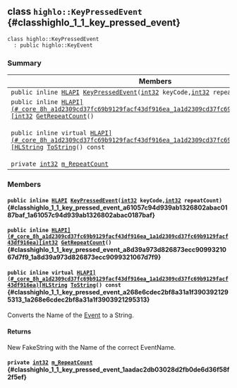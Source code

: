 ## class `highlo::KeyPressedEvent` {#classhighlo_1_1_key_pressed_event}

```
class highlo::KeyPressedEvent
  : public highlo::KeyEvent
```

### Summary

 Members                        | Descriptions                                
--------------------------------|---------------------------------------------
`public inline `[`HLAPI`](#_core_8h_a1d2309cd37fc69b9129facf43df916ea_1a1d2309cd37fc69b9129facf43df916ea)` `[`KeyPressedEvent`](#classhighlo_1_1_key_pressed_event_a61057c94d939ab1326802abac0187baf_1a61057c94d939ab1326802abac0187baf)`(`[`int32`](#_base_types_8h_a43d43196463bde49cb067f5c20ab8481_1a43d43196463bde49cb067f5c20ab8481)` keyCode,`[`int32`](#_base_types_8h_a43d43196463bde49cb067f5c20ab8481_1a43d43196463bde49cb067f5c20ab8481)` repeatCount)` | 
`public inline `[`HLAPI](#_core_8h_a1d2309cd37fc69b9129facf43df916ea_1a1d2309cd37fc69b9129facf43df916ea)[int32`](#_base_types_8h_a43d43196463bde49cb067f5c20ab8481_1a43d43196463bde49cb067f5c20ab8481)` `[`GetRepeatCount`](#classhighlo_1_1_key_pressed_event_a8d39a973d826873ecc9099321067d7f9_1a8d39a973d826873ecc9099321067d7f9)`()` | 
`public inline virtual `[`HLAPI](#_core_8h_a1d2309cd37fc69b9129facf43df916ea_1a1d2309cd37fc69b9129facf43df916ea)[HLString`](docs-api/api-highlo.md#namespacehighlo_aae9b5b2474b992680f5555779f4bd538_1aae9b5b2474b992680f5555779f4bd538)` `[`ToString`](#classhighlo_1_1_key_pressed_event_a268e6cdec2bf8a31a1f3903921295313_1a268e6cdec2bf8a31a1f3903921295313)`() const` | Converts the Name of the [Event](docs-api/api-highlo--Event.md#classhighlo_1_1_event) to a String.
`private `[`int32`](#_base_types_8h_a43d43196463bde49cb067f5c20ab8481_1a43d43196463bde49cb067f5c20ab8481)` `[`m_RepeatCount`](#classhighlo_1_1_key_pressed_event_1aadac2db03028d2fb0de6d36f58f2f5ef) | 

### Members

#### `public inline `[`HLAPI`](#_core_8h_a1d2309cd37fc69b9129facf43df916ea_1a1d2309cd37fc69b9129facf43df916ea)` `[`KeyPressedEvent`](#classhighlo_1_1_key_pressed_event_a61057c94d939ab1326802abac0187baf_1a61057c94d939ab1326802abac0187baf)`(`[`int32`](#_base_types_8h_a43d43196463bde49cb067f5c20ab8481_1a43d43196463bde49cb067f5c20ab8481)` keyCode,`[`int32`](#_base_types_8h_a43d43196463bde49cb067f5c20ab8481_1a43d43196463bde49cb067f5c20ab8481)` repeatCount)` {#classhighlo_1_1_key_pressed_event_a61057c94d939ab1326802abac0187baf_1a61057c94d939ab1326802abac0187baf}

#### `public inline `[`HLAPI](#_core_8h_a1d2309cd37fc69b9129facf43df916ea_1a1d2309cd37fc69b9129facf43df916ea)[int32`](#_base_types_8h_a43d43196463bde49cb067f5c20ab8481_1a43d43196463bde49cb067f5c20ab8481)` `[`GetRepeatCount`](#classhighlo_1_1_key_pressed_event_a8d39a973d826873ecc9099321067d7f9_1a8d39a973d826873ecc9099321067d7f9)`()` {#classhighlo_1_1_key_pressed_event_a8d39a973d826873ecc9099321067d7f9_1a8d39a973d826873ecc9099321067d7f9}

#### `public inline virtual `[`HLAPI](#_core_8h_a1d2309cd37fc69b9129facf43df916ea_1a1d2309cd37fc69b9129facf43df916ea)[HLString`](docs-api/api-highlo.md#namespacehighlo_aae9b5b2474b992680f5555779f4bd538_1aae9b5b2474b992680f5555779f4bd538)` `[`ToString`](#classhighlo_1_1_key_pressed_event_a268e6cdec2bf8a31a1f3903921295313_1a268e6cdec2bf8a31a1f3903921295313)`() const` {#classhighlo_1_1_key_pressed_event_a268e6cdec2bf8a31a1f3903921295313_1a268e6cdec2bf8a31a1f3903921295313}

Converts the Name of the [Event](docs-api/api-highlo--Event.md#classhighlo_1_1_event) to a String.

#### Returns
New FakeString with the Name of the correct EventName.

#### `private `[`int32`](#_base_types_8h_a43d43196463bde49cb067f5c20ab8481_1a43d43196463bde49cb067f5c20ab8481)` `[`m_RepeatCount`](#classhighlo_1_1_key_pressed_event_1aadac2db03028d2fb0de6d36f58f2f5ef) {#classhighlo_1_1_key_pressed_event_1aadac2db03028d2fb0de6d36f58f2f5ef}

